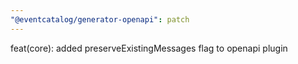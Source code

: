 ```yaml
---
"@eventcatalog/generator-openapi": patch
---
```


feat(core): added preserveExistingMessages flag to openapi plugin

